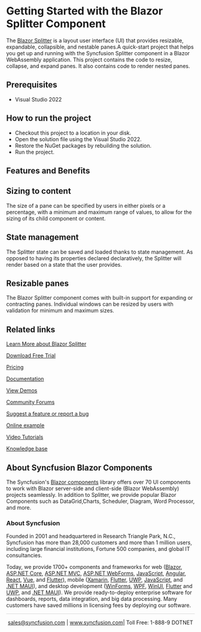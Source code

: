 # Getting Started with the Blazor Splitter Component

The [Blazor Splitter](https://www.syncfusion.com/blazor-components/blazor-splitter?utm_source=github&utm_medium=listing&utm_campaign=blazor-splitter-github-samples) is a layout user interface (UI) that provides resizable, expandable, collapsible, and nestable panes.A quick-start project that helps you get up and running with the Syncfusion Splitter component in a Blazor WebAssembly application. This project contains the code to resize, collapse, and expand panes. It also contains code to render nested panes.

## Prerequisites

* Visual Studio 2022

## How to run the project

* Checkout this project to a location in your disk.
* Open the solution file using the Visual Studio 2022.
* Restore the NuGet packages by rebuilding the solution.
* Run the project.

## Features and Benefits

## Sizing to content

The size of a pane can be specified by users in either pixels or a percentage, with a minimum and maximum range of values, to allow for the sizing of its child component or content.
## State management

The Splitter state can be saved and loaded thanks to state management. As opposed to having its properties declared declaratively, the Splitter will render based on a state that the user provides.
## Resizable panes

The Blazor Splitter component comes with built-in support for expanding or contracting panes. Individual windows can be resized by users with validation for minimum and maximum sizes.

## Related links

[Learn More about Blazor Splitter](https://www.syncfusion.com/blazor-components/blazor-splitter?utm_source=github&utm_medium=listing&utm_campaign=blazor-splitter-github-samples)

[Download Free Trial](https://www.syncfusion.com/downloads/blazor?utm_source=github&utm_medium=listing&utm_campaign=blazor-splitter-github-samples)

[Pricing](https://www.syncfusion.com/sales/products/blazor?utm_source=github&utm_medium=listing&utm_campaign=blazor-splitter-github-samples)

[Documentation](https://blazor.syncfusion.com/documentation/splitter/getting-started?utm_source=github&utm_medium=listing&utm_campaign=blazor-splitter-github-samples)

[View Demos](https://blazor.syncfusion.com/demos/splitter/default-functionalities?utm_source=github&utm_medium=listing&utm_campaign=blazor-splitter-github-samples)

[Community Forums](https://www.syncfusion.com/forums/blazor-components?utm_source=github&utm_medium=listing&utm_campaign=blazor-splitter-github-samples)

[Suggest a feature or report a bug](https://www.syncfusion.com/feedback/blazor-components?utm_source=github&utm_medium=listing&utm_campaign=blazor-splitter-github-samples)

[Online example](https://blazor.syncfusion.com/demos/splitter/default-functionalities?utm_source=github&utm_medium=listing&utm_campaign=blazor-splitter-github-samples)

[Video Tutorials](https://www.syncfusion.com/tutorial-videos/blazor/splitter?utm_source=github&utm_medium=listing&utm_campaign=blazor-splitter-github-samples)

[Knowledge base](https://www.syncfusion.com/kb/blazor-components?utm_source=github&utm_medium=listing&utm_campaign=blazor-splitter-github-samples)


## About Syncfusion Blazor Components
The Syncfusion's [Blazor components](https://www.syncfusion.com/blazor-components?utm_source=github&utm_medium=listing&utm_campaign=blazor-splitter-github-samples) library offers over 70 UI components to work with Blazor server-side and client-side (Blazor WebAssembly) projects seamlessly. In addition to Splitter, we provide popular Blazor Components such as DataGrid,Charts, Scheduler, Diagram, Word Processor, and more.


### About Syncfusion
Founded in 2001 and headquartered in Research Triangle Park, N.C., Syncfusion has more than 28,000 customers and more than 1 million users, including large financial institutions, Fortune 500 companies, and global IT consultancies.
 
Today, we provide 1700+ components and frameworks for web ([Blazor](https://www.syncfusion.com/blazor-components?utm_source=github&utm_medium=listing&utm_campaign=blazor-splitter-github-samples), [ASP.NET Core](https://www.syncfusion.com/aspnet-core-ui-controls?utm_source=github&utm_medium=listing&utm_campaign=blazor-splitter-github-samples), [ASP.NET MVC](https://www.syncfusion.com/aspnet-mvc-ui-controls?utm_source=github&utm_medium=listing&utm_campaign=blazor-splitter-github-samples), [ASP.NET WebForms](https://www.syncfusion.com/jquery/aspnet-webforms-ui-controls?utm_source=github&utm_medium=listing&utm_campaign=blazor-splitter-github-samples), [JavaScript](https://www.syncfusion.com/javascript-ui-controls?utm_source=github&utm_medium=listing&utm_campaign=blazor-splitter-github-samples), [Angular](https://www.syncfusion.com/angular-ui-components?utm_source=github&utm_medium=listing&utm_campaign=blazor-splitter-github-samples), [React](https://www.syncfusion.com/react-ui-components?utm_source=github&utm_medium=listing&utm_campaign=blazor-splitter-github-samples), [Vue](https://www.syncfusion.com/vue-ui-components?utm_source=github&utm_medium=listing&utm_campaign=blazor-splitter-github-samples), and [Flutter](https://www.syncfusion.com/flutter-widgets?utm_source=github&utm_medium=listing&utm_campaign=blazor-splitter-github-samples)), mobile ([Xamarin](https://www.syncfusion.com/xamarin-ui-controls?utm_source=github&utm_medium=listing&utm_campaign=blazor-splitter-github-samples), [Flutter](https://www.syncfusion.com/flutter-widgets?utm_source=github&utm_medium=listing&utm_campaign=blazor-splitter-github-samples), [UWP](https://www.syncfusion.com/uwp-ui-controls?utm_source=github&utm_medium=listing&utm_campaign=blazor-splitter-github-samples), [JavaScript](https://www.syncfusion.com/javascript-ui-controls?utm_source=github&utm_medium=listing&utm_campaign=blazor-splitter-github-samples), and [.NET MAUI](https://www.syncfusion.com/maui-controls?utm_source=github&utm_medium=listing&utm_campaign=blazor-splitter-github-samples)), and desktop development ([WinForms](https://www.syncfusion.com/winforms-ui-controls?utm_source=github&utm_medium=listing&utm_campaign=blazor-splitter-github-samples), [WPF](https://www.syncfusion.com/wpf-controls?utm_source=github&utm_medium=listing&utm_campaign=blazor-splitter-github-samples), [WinUI](https://www.syncfusion.com/winui-controls?utm_source=github&utm_medium=listing&utm_campaign=blazor-splitter-github-samples), [Flutter](https://www.syncfusion.com/flutter-widgets?utm_source=github&utm_medium=listing&utm_campaign=blazor-splitter-github-samples) and [UWP](https://www.syncfusion.com/uwp-ui-controls?utm_source=github&utm_medium=listing&utm_campaign=blazor-splitter-github-samples), and [.NET MAUI](https://www.syncfusion.com/maui-controls?utm_source=github&utm_medium=listing&utm_campaign=blazor-splitter-github-samples)). We provide ready-to-deploy enterprise software for dashboards, reports, data integration, and big data processing. Many customers have saved millions in licensing fees by deploying our software.

<hr style="height:0.3px;border:none;color:lightgrey;background-color:lightgrey;" />

<p align="center">
<a href="mailto:sales@syncfusion.com?Subject=Syncfusion Blazor Splitter - GitHub" target="_top">sales@syncfusion.com</a> | <a href="https://www.syncfusion.com?utm_source=github&utm_medium=listing&utm_campaign=blazor-splitter-github-samples">www.syncfusion.com</a>| Toll Free: 1-888-9 DOTNET <br>
</p>

